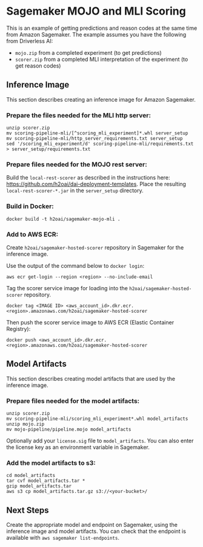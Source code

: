 # Sagemaker MOJO and MLI Scoring

This is an example of getting predictions and reason codes at the same time from Amazon Sagemaker.
The example assumes you have the following from Driverless AI:

-  `mojo.zip` from a completed experiment (to get predictions)
-  `scorer.zip` from a completed MLI interpretation of the experiment (to get reason codes)


## Inference Image

This section describes creating an inference image for Amazon Sagemaker.

### Prepare the files needed for the MLI http server:

```
unzip scorer.zip
mv scoring-pipeline-mli/[^scoring_mli_experiment]*.whl server_setup
mv scoring-pipeline-mli/http_server_requirements.txt server_setup
sed '/scoring_mli_experiment/d' scoring-pipeline-mli/requirements.txt > server_setup/requirements.txt
```

### Prepare files needed for the MOJO rest server:

Build the `local-rest-scorer` as described in the instructions here: https://github.com/h2oai/dai-deployment-templates. Place the resulting `local-rest-scorer-*.jar` in the `server_setup` directory.

### Build in Docker:

```
docker build -t h2oai/sagemaker-mojo-mli .
```

### Add to AWS ECR:

Create `h2oai/sagemaker-hosted-scorer` repository in Sagemaker for the inference image.

Use the output of the command below to `docker login`:

```
aws ecr get-login --region <region> --no-include-email
```

Tag the scorer service image for loading into the `h2oai/sagemaker-hosted-scorer` repository.

```
docker tag <IMAGE ID> <aws_account_id>.dkr.ecr.<region>.amazonaws.com/h2oai/sagemaker-hosted-scorer
```

Then push the scorer service image to AWS ECR (Elastic Container Registry):

```
docker push <aws_account_id>.dkr.ecr.<region>.amazonaws.com/h2oai/sagemaker-hosted-scorer
```


## Model Artifacts

This section describes creating model artifacts that are used by the inference image.


### Prepare files needed for the model artifacts:

```
unzip scorer.zip
mv scoring-pipeline-mli/scoring_mli_experiment*.whl model_artifacts
unzip mojo.zip
mv mojo-pipeline/pipeline.mojo model_artifacts
```

Optionally add your `license.sig` file to `model_artifacts`. You can also enter the license key as an environment variable in Sagemaker.


### Add the model artifacts to s3:

```
cd model_artifacts
tar cvf model_artifacts.tar *
gzip model_artifacts.tar
aws s3 cp model_artifacts.tar.gz s3://<your-bucket>/
```

## Next Steps

Create the appropriate model and endpoint on Sagemaker, using the inference image and model artifacts. You can check that the endpoint is available with `aws sagemaker list-endpoints`.

